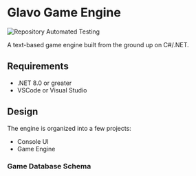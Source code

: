 # Glavo Game Engine

![Repository Automated Testing](https://github.com/Balein-Fercoadee/glavo-game-engine/actions/workflows/dotnet.yml/badge.svg)

A text-based game engine built from the ground up on C#/.NET.

## Requirements

- .NET 8.0 or greater
- VSCode or Visual Studio

## Design

The engine is organized into a few projects:

- Console UI
- Game Engine

### Game Database Schema
